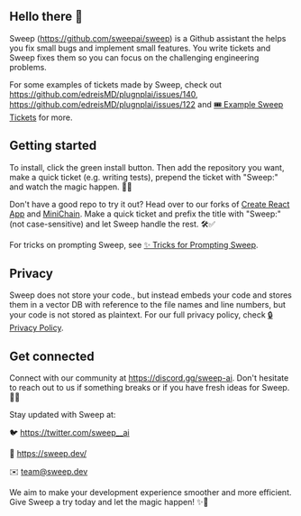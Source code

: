 ## Hello there 👋

Sweep (https://github.com/sweepai/sweep) is a Github assistant the helps you fix small bugs and implement small features. You write tickets and Sweep fixes them so you can focus on the challenging engineering problems.

For some examples of tickets made by Sweep, check out https://github.com/edreisMD/plugnplai/issues/140, https://github.com/edreisMD/plugnplai/issues/122 and [🎟️ Example Sweep Tickets](https://docs.sweep.dev/examples) for more.

## Getting started

To install, click the green install button. Then add the repository you want, make a quick ticket (e.g. writing tests), prepend the ticket with "Sweep:" and watch the magic happen. 🚀🔮

Don't have a good repo to try it out? Head over to our forks of [Create React App](https://github.com/sweepai/create-react-app/issues) and [MiniChain](https://github.com/sweepai/minichain/issues). Make a quick ticket and prefix the title with "Sweep:" (not case-sensitive) and let Sweep handle the rest. 🛠️✅

For tricks on prompting Sweep, see [✨ Tricks for Prompting Sweep](https://docs.sweep.dev/tips).

## Privacy

Sweep does not store your code., but instead embeds your code and stores them in a vector DB with reference to the file names and line numbers, but your code is not stored as plaintext. For our full privacy policy, check [🔒 Privacy Policy](https://docs.sweep.dev/privacy-policy).

## Get connected

Connect with our community at https://discord.gg/sweep-ai. Don't hesitate to reach out to us if something breaks or if you have fresh ideas for Sweep. 💬👥

Stay updated with Sweep at:

🐦 https://twitter.com/sweep__ai

🔗 https://sweep.dev/

✉️ team@sweep.dev

We aim to make your development experience smoother and more efficient. Give Sweep a try today and let the magic happen! ✨🤖

<!--

**Here are some ideas to get you started:**

🙋‍♀️ A short introduction - what is your organization all about?
🌈 Contribution guidelines - how can the community get involved?
👩‍💻 Useful resources - where can the community find your docs? Is there anything else the community should know?
🍿 Fun facts - what does your team eat for breakfast?
🧙 Remember, you can do mighty things with the power of [Markdown](https://docs.github.com/github/writing-on-github/getting-started-with-writing-and-formatting-on-github/basic-writing-and-formatting-syntax)
-->
